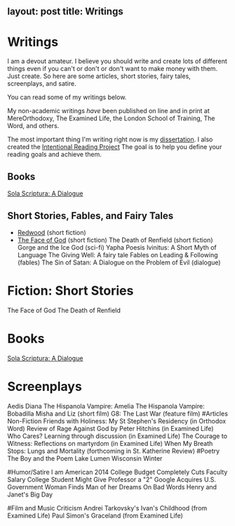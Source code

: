 layout: post
title: Writings
---

# Writings #

I am a devout amateur. I believe you should write and create lots of different things even if you can't or don't or don't want to make money with them. Just create. So here are some articles, short stories, fairy tales, screenplays, and satire. 

You can read some of my writings below. 

My non-academic writings *have* been published on line and in print at MereOrthodoxy, The Examined Life, the London School of Training, The Word, and others. 

The most important thing I'm writing right now is my [dissertation](http://www.keithbuhler.com/phd). I also created the [Intentional Reading Project](http://www.readingintentionally.com/)  The goal is to help you define your reading goals and achieve them. 


## Books
[Sola Scriptura: A Dialogue](http://www.amazon.com/Sola-Scriptura-Dialogue-Keith-Buhler-ebook/dp/B009N27L12/ref=sr_1_9?ie=UTF8&qid=1401301911&sr=8-9&keywords=sola+scriptura)
 
## Short Stories, Fables, and Fairy Tales ##

* [Redwood](https://drive.google.com/file/d/0B0CYQDZ8AWu8WVctVV9Oak1DcU0/view) (short fiction)
* [The Face of God](https://docs.google.com/document/d/1TQkpG_2A_wPZ_OxhGfQP8L1r1h81c8m1JT0Hobhvg2Q/edit) (short fiction)
The Death of Renfield (short fiction)​
Gorge and the Ice God (sci-fi)
Yapha Poesis Ivinitus: A Short Myth of Language​
The Giving Well: A fairy tale
Fables on Leading & Following  (fables) 
The Sin of Satan: A Dialogue on the Problem of Evil (dialogue)

# Fiction: Short Stories
The Face of God 
The Death of Renfield

# Books
[Sola Scriptura: A Dialogue](http://www.amazon.com/Sola-Scriptura-Dialogue-Keith-Buhler-ebook/dp/B009N27L12/ref=dp_kinw_strp_1)

# Screenplays
Aedis Diana
The Hispanola Vampire: Amelia
The Hispanola Vampire: Bobadilla
Misha and Liz (short film)
G8: The Last War (feature film)
#Articles Non-Fiction
Friends with Holiness: My St Stephen's Residency (in Orthodox Word)
Review of Rage Against God by Peter Hitchins (in Examined Life)
Who Cares? Learning through discussion (in Examined Life)
The Courage to Witness: Reflections on martyrdom (in Examined Life)
When My Breath Stops: Lungs and Mortality (forthcoming in St. Katherine Review)
#Poetry
The Boy and the Poem
Lake Lumen
Wisconsin Winter
 
#Humor/Satire
I am American
2014 College Budget Completely Cuts Faculty Salary
College Student Might Give Professor a "2" 
Google Acquires U.S. Government
Woman Finds Man of her Dreams
On Bad Words
Henry and Janet's Big Day
 
#Film and Music Criticism
Andrei Tarkovsky's Ivan's Childhood (from Examined Life)
Paul Simon's Graceland (from Examined Life)
